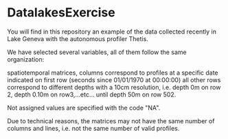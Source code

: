 # DatalakesExercise

You will find in this repository an example of the data collected recently in Lake Geneva with the autonomous profiler Thetis.

We have selected several variables, all of them follow the same organization:

spatiotemporal matrices, columns correspond to profiles at a specific date indicated on first row (seconds since 01/01/1970 at 00:00:00)
all other rows correspond to different depths with a 10cm resolution, i.e. depth 0m on row 2, depth 0.10m on row3,...etc... until depth 50m on row 502.

Not assigned values are specified with the code "NA".

Due to technical reasons, the matrices may not have the same number of columns and lines, i.e. not the same number of valid profiles.
